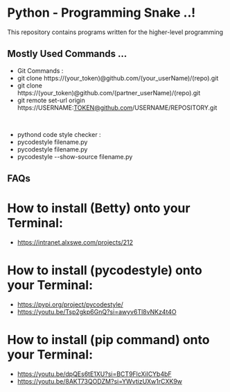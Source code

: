 # Python - Programming Snake ..!

This repository contains programs written for the higher-level programming

## Mostly Used Commands ...
- Git Commands :
- git clone https://(your_token)@github.com/(your_userName)/(repo).git
- git clone https://(your_token)@github.com/(partner_userName)/(repo).git
- git remote set-url origin https://USERNAME:TOKEN@github.com/USERNAME/REPOSITORY.git

<br>

- pythond code style checker :
- pycodestyle filename.py
- pycodestyle filename.py
- pycodestyle --show-source filename.py


## FAQs
# How to install (Betty) onto your Terminal:
- https://intranet.alxswe.com/projects/212
# How to install (pycodestyle) onto your Terminal:
- https://pypi.org/project/pycodestyle/
- https://youtu.be/Tsp2gkp6GnQ?si=awyv6Tl8vNKz4t4O
# How to install (pip command) onto your Terminal:
- https://youtu.be/dpQEs6tE1XU?si=BCT9FlcXilCYb4bF
- https://youtu.be/8AKT73QODZM?si=YWvtizUXw1rCXK9w